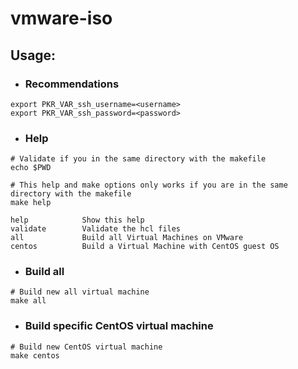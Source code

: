 # **vmware-iso**

## **Usage:**

* ### **Recommendations**

```shell
export PKR_VAR_ssh_username=<username>
export PKR_VAR_ssh_password=<password>
```

* ### **Help**
```shell
# Validate if you in the same directory with the makefile
echo $PWD

# This help and make options only works if you are in the same directory with the makefile
make help

help            Show this help
validate        Validate the hcl files
all             Build all Virtual Machines on VMware
centos          Build a Virtual Machine with CentOS guest OS
```

* ### **Build all**

```shell
# Build new all virtual machine
make all
```

* ### **Build specific CentOS virtual machine**

```shell
# Build new CentOS virtual machine
make centos
```
